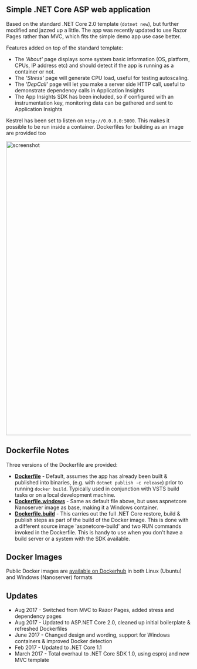 ## Simple .NET Core ASP web application

Based on the standard .NET Core 2.0 template (`dotnet new`), but further modified and jazzed up a little. The app was recently updated to use Razor Pages rather than MVC, which fits the simple demo app use case better.

Features added on top of the standard template:
- The *'About'* page displays some system basic information (OS, platform, CPUs, IP address etc) and should detect if the app is running as a container or not. 
- The *'Stress'* page will generate CPU load, useful for testing autoscaling.
- The *'DepCall'* page will let you make a server side HTTP call, useful to demonstrate dependency calls in Application Insights
- The App Insights SDK has been included, so if configured with an instrumentation key, monitoring data can be gathered and sent to Application Insights

Kestrel has been set to listen on `http://0.0.0.0:5000`. This makes it possible to be run inside a container. Dockerfiles for building as an image are provided too 

<img src="https://user-images.githubusercontent.com/14982936/29657856-e82f4440-88b0-11e7-8575-dbbdf3edede5.png" alt="screenshot" style="width: 800px;"/>

## Dockerfile Notes
Three versions of the Dockerfile are provided:

- [**Dockerfile**](Dockerfile) - Default, assumes the app has already been built & published into binaries, (e.g. with `dotnet publish -c release`) prior to running `docker build`. Typically used in conjunction with VSTS build tasks or on a local development machine.
- [**Dockerfile.windows**](Dockerfile.windows) - Same as default file above, but uses aspnetcore Nanoserver image as base, making it a Windows container. 
- [**Dockerfile.build**](Dockerfile.build) - This carries out the full .NET Core restore, build & publish steps as part of the build of the Docker image. This is done with a different source image 'aspnetcore-build' and two RUN commands invoked in the Dockerfile. This is handy to use when you don't have a build server or a system with the SDK available. 

## Docker Images
Public Docker images are [available on Dockerhub](https://hub.docker.com/r/bencuk/dotnet-demoapp/) in both Linux (Ubuntu) and Windows (Nanoserver) formats

## Updates
* Aug 2017 - Switched from MVC to Razor Pages, added stress and dependency pages
* Aug 2017 - Updated to ASP.NET Core 2.0, cleaned up initial boilerplate & refreshed Dockerfiles
* June 2017 - Changed design and wording, support for Windows containers & improved Docker detection
* Feb 2017 - Updated to .NET Core 1.1
* March 2017 - Total overhaul to .NET Core SDK 1.0, using csproj and new MVC template
